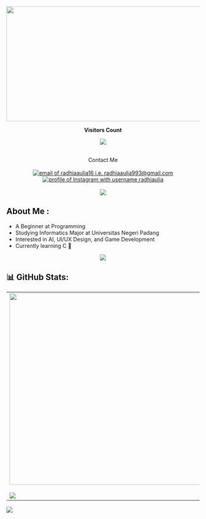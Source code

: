 

 <img src="https://github.com/radhiaaulia16/radhiaaulia16/blob/main/WELCOME.gif" width="2000" height="300">
 
<p/>

<div align="center">
 <b style = {font-weight: 600}>Visitors Count</b>
<p align="center"><img align="center" src="https://profile-counter.glitch.me/{radhiaaulia16}/count.svg" /></p> 
<br>
</div>

<div align="center">
  Contact Me
  <br><br>
  <a href="mailto:radhiaaulia993@gmail.com"><img src="https://img.shields.io/badge/Gmail-d5d5d5?style=for-the-badge&logo=gmail&logoColor=0A0209" alt="email of radhiaaulia16 i.e.   radhiaaulia993@gmail.com" /></a>
  <a href="https://www.instagram.com/radhiaulia/"><img src="https://img.shields.io/badge/Instagram-d5d5d5?style=for-the-badge&logo=instagram&logoColor=0A0209" alt="profile of Instagram with username radhiaulia" ></a>
 
</div>
<br>
<div align="center"><img src="https://user-images.githubusercontent.com/73097560/115834477-dbab4500-a447-11eb-908a-139a6edaec5c.gif"></div>

##  About Me :
- A Beginner at Programming
- Studying Informatics Major at Universitas Negeri Padang
- Interested in AI, UI/UX Design, and Game Development
- Currently learning C
  🌱

<div align="center"><img src="https://user-images.githubusercontent.com/73097560/115834477-dbab4500-a447-11eb-908a-139a6edaec5c.gif"></div>

## 📊 GitHub Stats:
<table align="center">
  <tr>
    <td><img width="500p" align="center" src="https://github-readme-stats.vercel.app/api?username=radhiaaulia16&theme=chartreuse-dark&hide_border=false&include_all_commits=false&count_private=true"><br><br><img align="center" src="https://github-readme-streak-stats.herokuapp.com/?user=radhiaaulia16&theme=chartreuse-dark&hide_border=false"></td>
    <td><img width="500p" align="center" src="https://github-readme-stats.vercel.app/api/top-langs/?username=radhiaaulia16&theme=chartreuse-dark&hide_border=false&include_all_commits=false&count_private=true&layout=compact"></td>
  </tr>
</table>


<img src="https://user-images.githubusercontent.com/73097560/115834477-dbab4500-a447-11eb-908a-139a6edaec5c.gif">


<!---
radhiaaulia16/radhiaaulia16 is a ✨ special ✨ repository because its `README.md` (this file) appears on your GitHub profile.
You can click the Preview link to take a look at your changes.
--->
